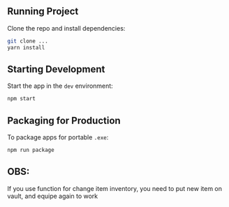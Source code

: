 ## Running Project

Clone the repo and install dependencies:

```bash
git clone ...
yarn install
```

## Starting Development

Start the app in the `dev` environment:

```bash
npm start
```

## Packaging for Production

To package apps for portable `.exe`:

```bash
npm run package
```


## OBS:

If you use function for change item inventory, you need to put new item on vault, and equipe again to work
